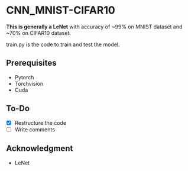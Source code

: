 # CNN_MNIST-CIFAR10
**This is generally a LeNet** with accuracy of ~99% on MNIST dataset and ~70% on CIFAR10 dataset.

train.py is the code to train and test the model. 

## Prerequisites
- Pytorch
- Torchvision
- Cuda

## To-Do
- [x] Restructure the code
- [ ] Write comments

## Acknowledgment
- LeNet
